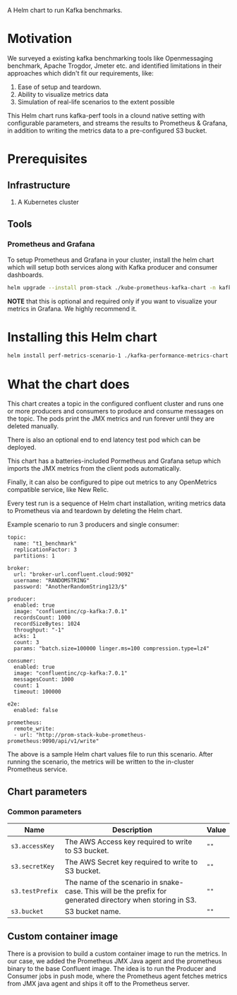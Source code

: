A Helm chart to run Kafka benchmarks.

# Motivation

We surveyed a existing kafka benchmarking tools like Openmessaging benchmark, Apache Trogdor, Jmeter etc. and identified limitations in their approaches which didn't fit our requirements, like:

1. Ease of setup and teardown.
2. Ability to visualize metrics data
3. Simulation of real-life scenarios to the extent possible

This Helm chart runs kafka-perf tools in a clound native setting with configurable parameters, and streams the results to Prometheus & Grafana, in addition to writing the metrics data to a pre-configured S3 bucket.

# Prerequisites

## Infrastructure

1. A Kubernetes cluster

## Tools

### Prometheus and Grafana

To setup Prometheus and Grafana in your cluster, install the helm chart which will setup both services along with Kafka producer and consumer dashboards.

```sh
helm upgrade --install prom-stack ./kube-prometheus-kafka-chart -n kafka-benchmarks
```



**NOTE** that this is optional and required only if you want to visualize your metrics in Grafana. We highly recommend it.

# Installing this Helm chart

```sh
helm install perf-metrics-scenario-1 ./kafka-performance-metrics-chart -n kafka-benchmarks
```

# What the chart does

This chart creates a topic in the configured confluent cluster and runs one or more producers and consumers to produce and consume messages on the topic. The pods print the JMX metrics and run forever until they are deleted manually.

There is also an optional end to end latency test pod which can be deployed.

This chart has a batteries-included Pormetheus and Grafana setup which imports the JMX metrics from the client pods automatically.

Finally, it can also be configured to pipe out metrics to any OpenMetrics compatible service, like New Relic.

Every test run is a sequence of Helm chart installation, writing metrics data to Prometheus via and teardown by deleting the Helm chart.

Example scenario to run 3 producers and single consumer:

```
topic: 
  name: "t1_benchmark"
  replicationFactor: 3
  partitions: 1

broker:
  url: "broker-url.confluent.cloud:9092"
  username: "RANDOMSTRING"
  password: "AnotherRandomString123/$"

producer:
  enabled: true
  image: "confluentinc/cp-kafka:7.0.1"
  recordsCount: 1000
  recordSizeBytes: 1024
  throughput: "-1"
  acks: 1
  count: 3
  params: "batch.size=100000 linger.ms=100 compression.type=lz4"

consumer:
  enabled: true
  image: "confluentinc/cp-kafka:7.0.1"
  messagesCount: 1000
  count: 1
  timeout: 100000

e2e:
  enabled: false

prometheus:
  remote_write:
  - url: "http://prom-stack-kube-prometheus-prometheus:9090/api/v1/write"
```

The above is a sample Helm chart values file to run this scenario. After running the scenario, the metrics will be written to the in-cluster Prometheus service.


## Chart parameters

### Common parameters

| Name                     | Description                                                                             | Value           |
| ------------------------ | --------------------------------------------------------------------------------------- | --------------- |
| `s3.accessKey`            | The AWS Access key required to write to S3 bucket.                                                             | `""`            |
| `s3.secretKey`           | The AWS Secret key required to write to S3 bucket.                                      | `""`            |
| `s3.testPrefix`       | The name of the scenario in snake-case. This will be the prefix for generated directory when storing in S3.                                          | `""`            |
| `s3.bucket`          | S3 bucket name.                                                       | `""` |


## Custom container image

There is a provision to build a custom container image to run the metrics. In our case, we added the Prometheus JMX Java agent and the prometheus binary to the base Confluent image. The idea is to run the Producer and Consumer jobs in push mode, where the Prometheus agent fetches metrics from JMX java agent and ships it off to the Prometheus server.
